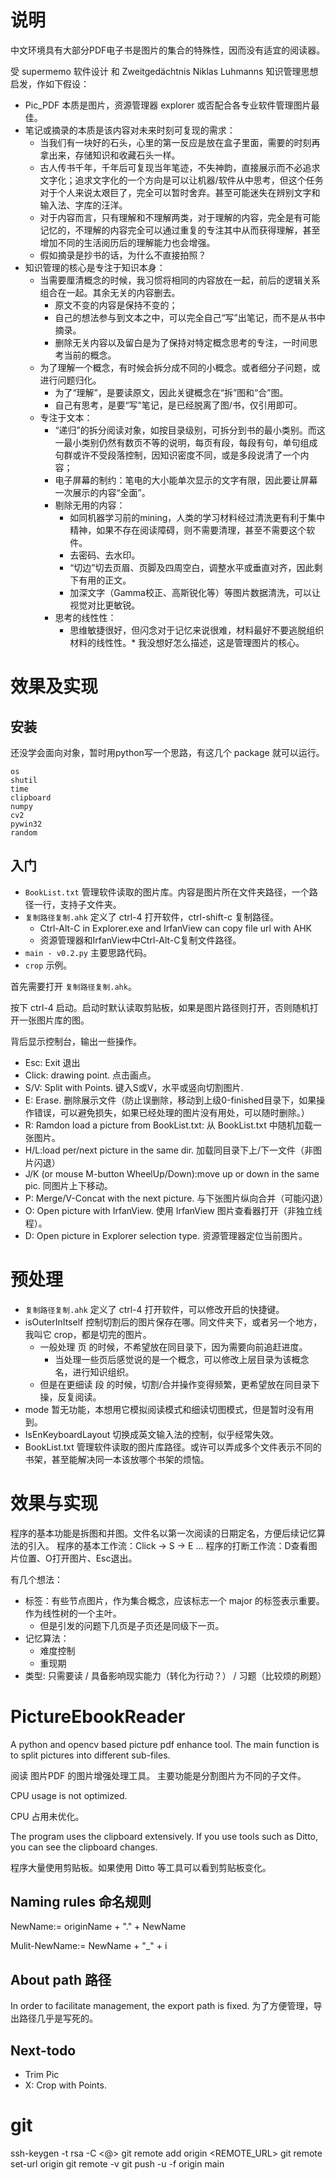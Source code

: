 # 说明
中文环境具有大部分PDF电子书是图片的集合的特殊性，因而没有适宜的阅读器。

受 supermemo 软件设计 和 Zweitgedächtnis Niklas Luhmanns 知识管理思想启发，作如下假设：

- Pic_PDF 本质是图片，资源管理器 explorer 或否配合各专业软件管理图片最佳。
- 笔记或摘录的本质是该内容对未来时刻可复现的需求：
  - 当我们有一块好的石头，心里的第一反应是放在盒子里面，需要的时刻再拿出来，存储知识和收藏石头一样。
  - 古人传书千年，千年后可复现当年笔迹，不失神韵，直接展示而不必追求文字化；追求文字化的一个方向是可以让机器/软件从中思考，但这个任务对于个人来说太艰巨了，完全可以暂时舍弃。甚至可能迷失在辨别文字和输入法、字库的汪洋。
  - 对于内容而言，只有理解和不理解两类，对于理解的内容，完全是有可能记忆的，不理解的内容完全可以通过重复的专注其中从而获得理解，甚至增加不同的生活阅历后的理解能力也会增强。
  - 假如摘录是抄书的话，为什么不直接拍照？
- 知识管理的核心是专注于知识本身：
  - 当需要厘清概念的时候，我习惯将相同的内容放在一起，前后的逻辑关系组合在一起。其余无关的内容删去。
    - 原文不变的内容是保持不变的；
	- 自己的想法参与到文本之中，可以完全自己“写”出笔记，而不是从书中摘录。
	- 删除无关内容以及留白是为了保持对特定概念思考的专注，一时间思考当前的概念。
  - 为了理解一个概念，有时候会拆分成不同的小概念。或者细分子问题，或进行问题归化。
    - 为了“理解”，是要读原文，因此关键概念在“拆”图和“合”图。
    - 自己有思考，是要“写”笔记，是已经脱离了图/书，仅引用即可。
  - 专注于文本：
    - “递归”的拆分阅读对象，如按目录级别，可拆分到书的最小类别。而这一最小类别仍然有数页不等的说明，每页有段，每段有句，单句组成句群或许不受段落控制，因知识密度不同，或是多段说清了一个内容；
	- 电子屏幕的制约：笔电的大小能单次显示的文字有限，因此要让屏幕一次展示的内容“全面”。
	- 剔除无用的内容：
	  - 如同机器学习前的mining，人类的学习材料经过清洗更有利于集中精神，如果不存在阅读障碍，则不需要清理，甚至不需要这个软件。
	  - 去密码、去水印。
	  - “切边”切去页眉、页脚及四周空白，调整水平或垂直对齐，因此剩下有用的正文。
	  - 加深文字（Gamma校正、高斯锐化等）等图片数据清洗，可以让视觉对比更敏锐。
    - 思考的线性性：
      - 思维敏捷很好，但闪念对于记忆来说很难，材料最好不要逃脱组织材料的线性性。* 我没想好怎么描述，这是管理图片的核心。

# 效果及实现

## 安装
还没学会面向对象，暂时用python写一个思路，有这几个 package 就可以运行。
```
os
shutil
time
clipboard
numpy
cv2
pywin32 
random
```

## 入门
- `BookList.txt` 管理软件读取的图片库。内容是图片所在文件夹路径，一个路径一行，支持子文件夹。
- `复制路径复制.ahk` 定义了 ctrl-4 打开软件，ctrl-shift-c 复制路径。
  - Ctrl-Alt-C in Explorer.exe and IrfanView can copy file url with AHK
  - 资源管理器和IrfanView中Ctrl-Alt-C复制文件路径。
- `main - v0.2.py` 主要思路代码。
- `crop` 示例。

首先需要打开 `复制路径复制.ahk`。

按下 ctrl-4 启动。启动时默认读取剪贴板，如果是图片路径则打开，否则随机打开一张图片库的图。

背后显示控制台，输出一些操作。

- Esc: Exit 退出
- Click: drawing point. 点击画点。
- S/V: Split with Points. 键入S或V，水平或竖向切割图片.
- E: Erase. 删除展示文件（防止误删除，移动到上级0-finished目录下，如果操作错误，可以避免损失，如果已经处理的图片没有用处，可以随时删除。）
- R: Ramdon load a picture from BookList.txt: 从 BookList.txt 中随机加载一张图片。
- H/L:load per/next picture in the same dir. 加载同目录下上/下一文件（非图片闪退）
- J/K (or mouse M-button WheelUp/Down):move up or down in the same pic. 同图片上下移动。
- P: Merge/V-Concat with the next picture. 与下张图片纵向合并（可能闪退）
- O: Open picture with IrfanView. 使用 IrfanView 图片查看器打开（非独立线程）。
- D: Open picture in Explorer selection type. 资源管理器定位当前图片。

# 预处理
- `复制路径复制.ahk` 定义了 ctrl-4 打开软件，可以修改开启的快捷键。
- isOuterInItself 控制切割后的图片保存在哪。同文件夹下，或者另一个地方，我叫它 crop，都是切完的图片。
  - 一般处理 页 的时候，不希望放在同目录下，因为需要向前追赶进度。
    - 当处理一些页后感觉说的是一个概念，可以修改上层目录为该概念名，进行知识组织。
  - 但是在更细读 段 的时候，切割/合并操作变得频繁，更希望放在同目录下操，反复阅读。
- mode 暂无功能，本想用它模拟阅读模式和细读切图模式，但是暂时没有用到。
- IsEnKeyboardLayout 切换成英文输入法的控制，似乎经常失效。
- BookList.txt 管理软件读取的图片库路径。或许可以弄成多个文件表示不同的书架，甚至能解决同一本该放哪个书架的烦恼。




# 效果与实现
程序的基本功能是拆图和并图。文件名以第一次阅读的日期定名，方便后续记忆算法的引入。
程序的基本工作流：Click -> S -> E ...
程序的打断工作流：D查看图片位置、O打开图片、Esc退出。

有几个想法：
- 标签：有些节点图片，作为集合概念，应该标志一个 major 的标签表示重要。作为线性树的一个主叶。
  - 但是引发的问题下几页是子页还是同级下一页。
- 记忆算法：
  - 难度控制
  - 重现期
- 类型: 只需要读 / 具备影响现实能力（转化为行动？） / 习题（比较烦的刷题）


# PictureEbookReader
A python and opencv based picture pdf enhance tool. The main function is to split pictures into different sub-files.

阅读 图片PDF 的图片增强处理工具。 主要功能是分割图片为不同的子文件。

CPU usage is not optimized.

CPU 占用未优化。

The program uses the clipboard extensively. If you use tools such as Ditto, you can see the clipboard changes.

程序大量使用剪贴板。如果使用 Ditto 等工具可以看到剪贴板变化。

## Naming rules 命名规则
NewName:= originName + "." + NewName 

Mulit-NewName:= NewName + "_" + i 

## About path 路径
In order to facilitate management, the export path is fixed.
为了方便管理，导出路径几乎是写死的。

## Next-todo
- Trim Pic
- X: Crop with Points.

# git
ssh-keygen -t rsa -C <@>
git remote add origin <REMOTE_URL>
git remote set-url origin <URL>
git remote -v
git push -u -f origin main
